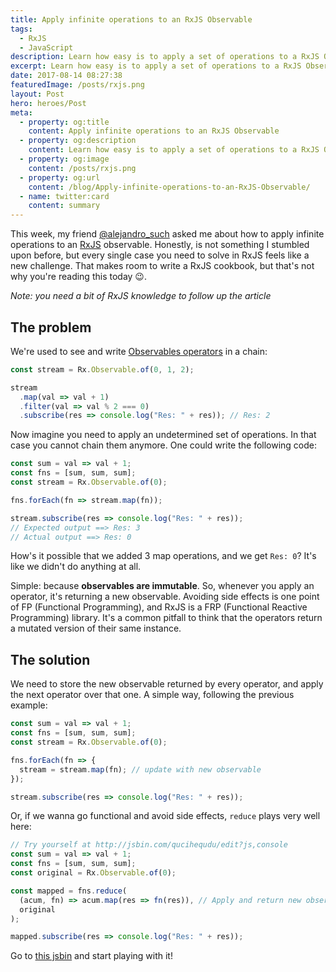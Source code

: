 ```yaml
---
title: Apply infinite operations to an RxJS Observable
tags:
  - RxJS
  - JavaScript
description: Learn how easy is to apply a set of operations to a RxJS Observable in JavaScript
excerpt: Learn how easy is to apply a set of operations to a RxJS Observable in JavaScript
date: 2017-08-14 08:27:38
featuredImage: /posts/rxjs.png
layout: Post
hero: heroes/Post
meta:
  - property: og:title
    content: Apply infinite operations to an RxJS Observable
  - property: og:description
    content: Learn how easy is to apply a set of operations to a RxJS Observable in JavaScript.
  - property: og:image
    content: /posts/rxjs.png
  - property: og:url
    content: /blog/Apply-infinite-operations-to-an-RxJS-Observable/
  - name: twitter:card
    content: summary
---
```


<!-- {% asset_img rxjs.png RxJS %} -->

This week, my friend [@alejandro_such](https://twitter.com/alejandro_such) asked me about how to apply infinite operations to an [RxJS](http://reactivex.io/rxjs/) observable. Honestly, is not something I stumbled upon before, but every single case you need to solve in RxJS feels like a new challenge. That makes room to write a RxJS cookbook, but that's not why you're reading this today 😉.

_Note: you need a bit of RxJS knowledge to follow up the article_

## The problem

We're used to see and write [Observables operators](http://reactivex.io/rxjs/manual/overview.html#operators) in a chain:

```javascript
const stream = Rx.Observable.of(0, 1, 2);

stream
  .map(val => val + 1)
  .filter(val => val % 2 === 0)
  .subscribe(res => console.log("Res: " + res)); // Res: 2
```

Now imagine you need to apply an undetermined set of operations. In that case you cannot chain them anymore. One could write the following code:

```javascript
const sum = val => val + 1;
const fns = [sum, sum, sum];
const stream = Rx.Observable.of(0);

fns.forEach(fn => stream.map(fn));

stream.subscribe(res => console.log("Res: " + res));
// Expected output ==> Res: 3
// Actual output ==> Res: 0
```

How's it possible that we added 3 map operations, and we get `Res: 0`? It's like we didn't do anything at all.

Simple: because **observables are immutable**. So, whenever you apply an operator, it's returning a new observable. Avoiding side effects is one point of FP (Functional Programming), and RxJS is a FRP (Functional Reactive Programming) library. It's a common pitfall to think that the operators return a mutated version of their same instance.

## The solution

We need to store the new observable returned by every operator, and apply the next operator over that one. A simple way, following the previous example:

```javascript
const sum = val => val + 1;
const fns = [sum, sum, sum];
const stream = Rx.Observable.of(0);

fns.forEach(fn => {
  stream = stream.map(fn); // update with new observable
});

stream.subscribe(res => console.log("Res: " + res));
```

Or, if we wanna go functional and avoid side effects, `reduce` plays very well here:

```javascript
// Try yourself at http://jsbin.com/qucihequdu/edit?js,console
const sum = val => val + 1;
const fns = [sum, sum, sum];
const original = Rx.Observable.of(0);

const mapped = fns.reduce(
  (acum, fn) => acum.map(res => fn(res)), // Apply and return new observable
  original
);

mapped.subscribe(res => console.log("Res: " + res));
```

Go to [this jsbin](http://jsbin.com/qucihequdu/edit?js,console) and start playing with it!
